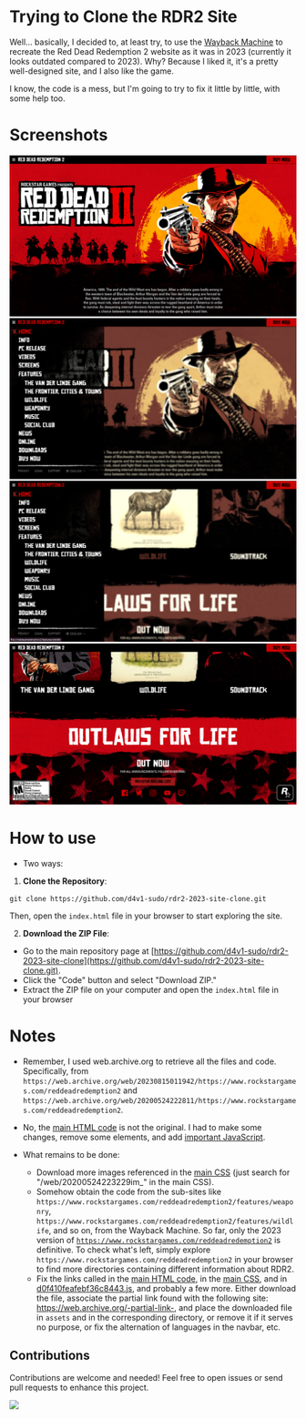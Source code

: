 # Trying to Clone the RDR2 Site
Well... basically, I decided to, at least try, to use the [Wayback Machine](https://web.archive.org) to recreate the Red Dead Redemption 2 website as it was in 2023 (currently it looks outdated compared to 2023). Why? Because I liked it, it's a pretty well-designed site, and I also like the game.

I know, the code is a mess, but I'm going to try to fix it little by little, with some help too.

# Screenshots

![Screenshot](screenshot.png)
![Screenshot](screenshot2.png)
![Screenshot](screenshot3.png)
![Screenshot](screenshot4.png)

# How to use
- Two ways:

1. **Clone the Repository**:

```shell
git clone https://github.com/d4v1-sudo/rdr2-2023-site-clone.git
```

Then, open the `index.html` file in your browser to start exploring the site.

2. **Download the ZIP File**:

- Go to the main repository page at [https://github.com/d4v1-sudo/rdr2-2023-site-clone](https://github.com/d4v1-sudo/rdr2-2023-site-clone.git).
- Click the "Code" button and select "Download ZIP."
- Extract the ZIP file on your computer and open the `index.html` file in your browser

# Notes
- Remember, I used web.archive.org to retrieve all the files and code. Specifically, from ```https://web.archive.org/web/20230815011942/https://www.rockstargames.com/reddeadredemption2``` and ```https://web.archive.org/web/20200524222811/https://www.rockstargames.com/reddeadredemption2```.

- No, the [main HTML code](./index.html) is not the original. I had to make some changes, remove some elements, and add [important JavaScript](./assets/js/script.js).

- What remains to be done:
  - Download more images referenced in the [main CSS](./assets/css/2455f5211be05b218519.css) (just search for "/web/20200524223229im_" in the main CSS).
  - Somehow obtain the code from the sub-sites like ```https://www.rockstargames.com/reddeadredemption2/features/weaponry```, ```https://www.rockstargames.com/reddeadredemption2/features/wildlife```, and so on, from the Wayback Machine. So far, only the 2023 version of [```https://www.rockstargames.com/reddeadredemption2```](./index.html) is definitive. To check what's left, simply explore ```https://www.rockstargames.com/reddeadredemption2``` in your browser to find more directories containing different information about RDR2.
  - Fix the links called in the [main HTML code](./index.html), in the [main CSS](./assets/css/2455f5211be05b218519.css), and in [d0f410feafebf36c8443.js](./assets/js/d0f410feafebf36c8443.js), and probably a few more. Either download the file, associate the partial link found with the following site: https://web.archive.org/-partial-link-, and place the downloaded file in ```assets``` and in the corresponding directory, or remove it if it serves no purpose, or fix the alternation of languages in the navbar, etc.

## Contributions

Contributions are welcome and needed! Feel free to open issues or send pull requests to enhance this project.

<a href="https://visitorbadge.io/status?path=https%3A%2F%2Fgithub.com%2Fd4v1-sudo%2Frdr2-2023-site-clone"><img src="https://api.visitorbadge.io/api/visitors?path=https%3A%2F%2Fgithub.com%2Fd4v1-sudo%2Frdr2-2023-site-clone&label=Thanks%20for%20dropping%20in&labelColor=%23000000&countColor=%23FFFFFF" /></a>
